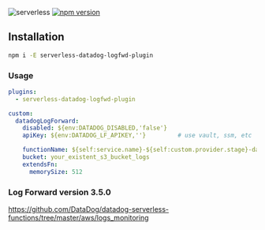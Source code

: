 ![serverless](http://public.serverless.com/badges/v3.svg)
[![npm version](https://badge.fury.io/js/serverless-datadog-logfwd-plugin.svg)](https://badge.fury.io/js/serverless-datadog-logfwd-plugin)

## Installation
```bash
npm i -E serverless-datadog-logfwd-plugin
```

### Usage

```yaml
plugins:
  - serverless-datadog-logfwd-plugin

custom:
  datadogLogForward:
    disabled: ${env:DATADOG_DISABLED,'false'}
    apiKey: ${env:DATADOG_LF_APIKEY,''}         # use vault, ssm, etc

    functionName: ${self:service.name}-${self:custom.provider.stage}-datadog
    bucket: your_existent_s3_bucket_logs
    extendsFn:
      memorySize: 512
```

### Log Forward version 3.5.0
https://github.com/DataDog/datadog-serverless-functions/tree/master/aws/logs_monitoring
